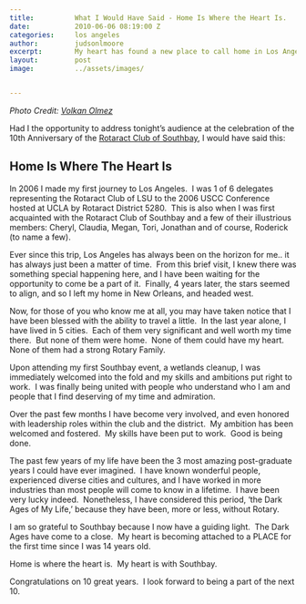 ```yaml
---
title:			What I Would Have Said - Home Is Where the Heart Is.
date:			2010-06-06 08:19:00 Z
categories:		los angeles
author:			judsonlmoore
excerpt:		My heart has found a new place to call home in Los Angeles and I owe it all to this very special group of community leaders and humanitarians.
layout:			post
image:			../assets/images/


---
```


_Photo Credit: [Volkan Olmez](https://unsplash.com/@volkanolmez)_

Had I the opportunity to address tonight’s audience at the celebration of the 10th Anniversary of the [Rotaract Club of Southbay](http://portal.clubrunner.ca/7780/SitePage/district-clubs/southbay-rotaract-club), I would have said this:

## Home Is Where The Heart Is

In 2006 I made my first journey to Los Angeles.  I was 1 of 6 delegates representing the Rotaract Club of LSU to the 2006 USCC Conference hosted at UCLA by Rotaract District 5280.  This is also when I was first acquainted with the Rotaract Club of Southbay and a few of their illustrious members: Cheryl, Claudia, Megan, Tori, Jonathan and of course, Roderick (to name a few).

Ever since this trip, Los Angeles has always been on the horizon for me.. it has always just been a matter of time.  From this brief visit, I knew there was something special happening here, and I have been waiting for the opportunity to come be a part of it.  Finally, 4 years later, the stars seemed to align, and so I left my home in New Orleans, and headed west.

Now, for those of you who know me at all, you may have taken notice that I have been blessed with the ability to travel a little.  In the last year alone, I have lived in 5 cities.  Each of them very significant and well worth my time there.  But none of them were home.  None of them could have my heart.  None of them had a strong Rotary Family.

Upon attending my first Southbay event, a wetlands cleanup, I was immediately welcomed into the fold and my skills and ambitions put right to work.  I was finally being united with people who understand who I am and people that I find deserving of my time and admiration.

Over the past few months I have become very involved, and even honored with leadership roles within the club and the district.  My ambition has been welcomed and fostered.  My skills have been put to work.  Good is being done.

The past few years of my life have been the 3 most amazing post-graduate years I could have ever imagined.  I have known wonderful people, experienced diverse cities and cultures, and I have worked in more industries than most people will come to know in a lifetime.  I have been very lucky indeed.  Nonetheless, I have considered this period, ‘the Dark Ages of My Life,’ because they have been, more or less, without Rotary.

I am so grateful to Southbay because I now have a guiding light.  The Dark Ages have come to a close.  My heart is becoming attached to a PLACE for the first time since I was 14 years old.

Home is where the heart is.  My heart is with Southbay.

Congratulations on 10 great years.  I look forward to being a part of the next 10.
